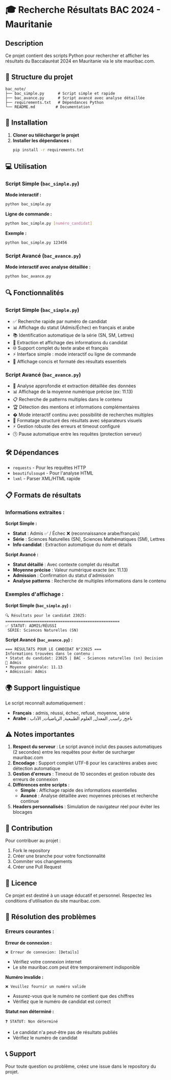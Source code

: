# 🎓 Recherche Résultats BAC 2024 - Mauritanie

## Description

Ce projet contient des scripts Python pour rechercher et afficher les résultats du Baccalauréat 2024 en Mauritanie via le site mauribac.com.

## 📁 Structure du projet

```
bac_note/
├── bac_simple.py      # Script simple et rapide
├── bac_avance.py      # Script avancé avec analyse détaillée
├── requirements.txt   # Dépendances Python
└── README.md         # Documentation
```

## 🚀 Installation

1. **Cloner ou télécharger le projet**
2. **Installer les dépendances :**
   ```bash
   pip install -r requirements.txt
   ```

## 💻 Utilisation

### Script Simple (`bac_simple.py`)

**Mode interactif :**
```bash
python bac_simple.py
```

**Ligne de commande :**
```bash
python bac_simple.py [numéro_candidat]
```

**Exemple :**
```bash
python bac_simple.py 123456
```

### Script Avancé (`bac_avance.py`)

**Mode interactif avec analyse détaillée :**
```bash
python bac_avance.py
```

## 🔍 Fonctionnalités

### Script Simple (`bac_simple.py`)
- ✅ Recherche rapide par numéro de candidat
- 📊 Affichage du statut (Admis/Échec) en français et arabe
- 📚 Identification automatique de la série (SN, SM, Lettres)
- 👤 Extraction et affichage des informations du candidat
- 🌐 Support complet du texte arabe et français
- ⚡ Interface simple : mode interactif ou ligne de commande
- 🎯 Affichage concis et formaté des résultats essentiels

### Script Avancé (`bac_avance.py`)
- 🔎 Analyse approfondie et extraction détaillée des données
- 📊 Affichage de la moyenne numérique précise (ex: 11.13)
- 📋 Recherche de patterns multiples dans le contenu
- 🏆 Détection des mentions et informations complémentaires
- � Mode interactif continu avec possibilité de recherches multiples
- 📝 Formatage structuré des résultats avec séparateurs visuels
- ⚡ Gestion robuste des erreurs et timeout configuré
- 🕒 Pause automatique entre les requêtes (protection serveur)

## 🛠️ Dépendances

- `requests` - Pour les requêtes HTTP
- `beautifulsoup4` - Pour l'analyse HTML
- `lxml` - Parser XML/HTML rapide

## 📋 Formats de résultats

### Informations extraites :

**Script Simple :**
- **Statut** : Admis ✅ / Échec ❌ (reconnaissance arabe/français)
- **Série** : Sciences Naturelles (SN), Sciences Mathématiques (SM), Lettres
- **Info candidat** : Extraction automatique du nom et détails

**Script Avancé :**
- **Statut détaillé** : Avec contexte complet du résultat
- **Moyenne précise** : Valeur numérique exacte (ex: 11.13)
- **Admission** : Confirmation du statut d'admission
- **Analyse patterns** : Recherche de multiples informations dans le contenu

### Exemples d'affichage :

**Script Simple (`bac_simple.py`) :**
```
🔍 Résultats pour le candidat 23025:
==================================================
✅ STATUT: ADMIS/RÉUSSI
 SÉRIE: Sciences Naturelles (SN)
```

**Script Avancé (`bac_avance.py`) :**
```
=== RÉSULTATS POUR LE CANDIDAT N°23025 ===
Informations trouvées dans le contenu :
• Statut du candidat: 23025 | BAC - Sciences naturelles (sn) Decision 🎉 Admis
• Moyenne générale: 11.13
• Admission: Admis
```

## 🌍 Support linguistique

Le script reconnaît automatiquement :
- **Français** : admis, réussi, échec, refusé, moyenne, série
- **Arabe** : ناجح, راسب, المعدل, العلوم الطبيعية, الرياضيات, الآداب

## ⚠️ Notes importantes

1. **Respect du serveur** : Le script avancé inclut des pauses automatiques (2 secondes) entre les requêtes pour éviter de surcharger mauribac.com
2. **Encodage** : Support complet UTF-8 pour les caractères arabes avec détection automatique
3. **Gestion d'erreurs** : Timeout de 10 secondes et gestion robuste des erreurs de connexion
4. **Différences entre scripts** :
   - **Simple** : Affichage rapide des informations essentielles
   - **Avancé** : Analyse détaillée avec moyennes précises et recherche continue
5. **Headers personnalisés** : Simulation de navigateur réel pour éviter les blocages

## 🤝 Contribution

Pour contribuer au projet :
1. Fork le repository
2. Créer une branche pour votre fonctionnalité
3. Commiter vos changements
4. Créer une Pull Request

## 📝 Licence

Ce projet est destiné à un usage éducatif et personnel. Respectez les conditions d'utilisation du site mauribac.com.

## 🐛 Résolution des problèmes

### Erreurs courantes :

**Erreur de connexion :**
```
❌ Erreur de connexion: [Details]
```
- Vérifiez votre connexion internet
- Le site mauribac.com peut être temporairement indisponible

**Numéro invalide :**
```
❌ Veuillez fournir un numéro valide
```
- Assurez-vous que le numéro ne contient que des chiffres
- Vérifiez que le numéro de candidat est correct

**Statut non déterminé :**
```
❓ STATUT: Non déterminé
```
- Le candidat n'a peut-être pas de résultats publiés
- Vérifiez le numéro de candidat

## 📞 Support

Pour toute question ou problème, créez une issue dans le repository du projet.
